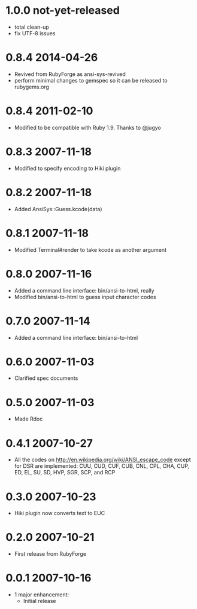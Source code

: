 # 1.0.0 not-yet-released

- total clean-up
- fix UTF-8 issues

# 0.8.4 2014-04-26

- Revived from RubyForge as ansi-sys-revived
- perform minimal changes to gemspec so it can be released to rubygems.org

# 0.8.4 2011-02-10

- Modified to be compatible with Ruby 1.9. Thanks to @jugyo

# 0.8.3 2007-11-18

- Modified to specify encoding to Hiki plugin

# 0.8.2 2007-11-18

- Added AnsiSys::Guess.kcode(data)

# 0.8.1 2007-11-18

- Modified Terminal#render to take kcode as another argument

# 0.8.0 2007-11-16

- Added a command line interface: bin/ansi-to-html, really
- Modified bin/ansi-to-html to guess input character codes

# 0.7.0 2007-11-14

- Added a command line interface: bin/ansi-to-html

# 0.6.0 2007-11-03

- Clarified spec documents

# 0.5.0 2007-11-03

- Made Rdoc

# 0.4.1 2007-10-27

- All the codes on http://en.wikipedia.org/wiki/ANSI_escape_code
  except for DSR are implemented: CUU, CUD, CUF, CUB, CNL, CPL,
	CHA, CUP, ED, EL, SU, SD, HVP, SGR, SCP, and RCP

# 0.3.0 2007-10-23

- Hiki plugin now converts text to EUC

# 0.2.0 2007-10-21

- First release from RubyForge 

# 0.0.1 2007-10-16

- 1 major enhancement:
  - Initial release
